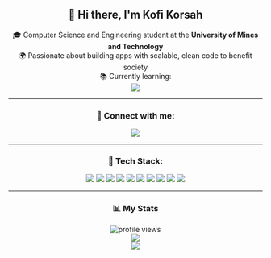 <div align="center">

## 👋 Hi there, I'm Kofi Korsah

🎓 Computer Science and Engineering student at the **University of Mines and Technology**  
🌍 Passionate about building apps with scalable, clean code to benefit society  
📚 Currently learning:  
<img src="https://img.shields.io/badge/React-61DAFB?style=for-the-badge&logo=react&logoColor=white">

---

### 🔗 Connect with me:
<a href="https://twitter.com/KofiOtchere_Dev"><img src="https://img.shields.io/badge/X-black?style=for-the-badge&logo=X&logoColor=white"></a>
<!--<a href="https://linkedin.com/in/YOUR_HANDLE"><img src="https://img.shields.io/badge/LinkedIn-blue?style=for-the-badge&logo=linkedin&logoColor=white"></a> -->

---

### 🧰 Tech Stack:
<img src="https://img.shields.io/badge/HTML5-orange?style=for-the-badge&logo=html5&logoColor=white">
<img src="https://img.shields.io/badge/CSS3-blue?style=for-the-badge&logo=css&logoColor=white">
<img src="https://img.shields.io/badge/JavaScript-black?style=for-the-badge&logo=javascript&logoColor=white">
<img src="https://img.shields.io/badge/React-61DAFB?style=for-the-badge&logo=react&logoColor=white">
<img src="https://img.shields.io/badge/Vite-646CFF?style=for-the-badge&logo=vite&logoColor=white">
<img src="https://img.shields.io/badge/C++-00599C?style=for-the-badge&logo=c%2B%2B&logoColor=white">
<img src="https://img.shields.io/badge/C%23-239120?style=for-the-badge&logo=c-sharp&logoColor=white">
<img src="https://img.shields.io/badge/Python-483D8B?style=for-the-badge&logo=python&logoColor=white">
<img src="https://img.shields.io/badge/Java-007396?style=for-the-badge&logo=java&logoColor=white">
<img src="https://img.shields.io/badge/Godot-483D8B?style=for-the-badge&logo=godot-engine&logoColor=white">

---

### 📊 My Stats
<img src="https://komarev.com/ghpvc/?username=Kofi100" alt="profile views" />
<br>
<img src="http://github-readme-streak-stats.herokuapp.com?user=Kofi100&theme=dark&background=000000" />
<br>
<img src="https://github-readme-stats.vercel.app/api/top-langs/?username=Kofi100&layout=compact&theme=vision-friendly-dark" />

</div>

  <!-- <img src="  "> -->
    

  
<!--
**Kofi100/Kofi100** is a ✨ _special_ ✨ repository because its `README.md` (this file) appears on your GitHub profile.

Here are some ideas to get you started:

- 🔭 I’m currently working on ...
- 🌱 I’m currently learning ...
- 👯 I’m looking to collaborate on ...
- 🤔 I’m looking for help with ...
- 💬 Ask me about ...
- 📫 How to reach me: ...
- 😄 Pronouns: ...
- ⚡ Fun fact: ...
-->
